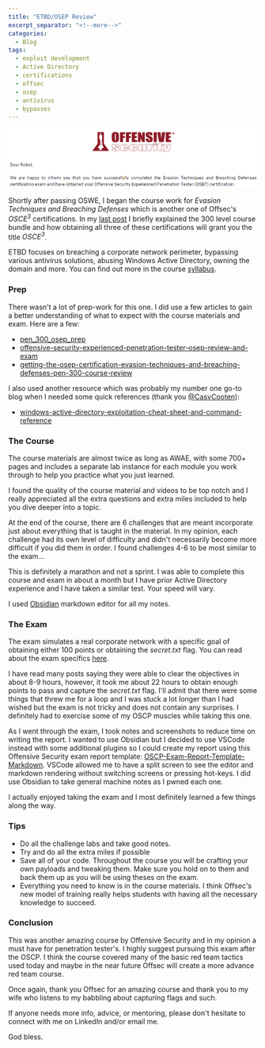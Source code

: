 ```yaml
---
title: "ETBD/OSEP Review"
excerpt_separator: "<!--more-->"
categories:
  - Blog
tags:
  - exploit development
  - Active Directory
  - certifications
  - offsec
  - osep
  - antivirus
  - bypasses
---
```


![image](https://github.com/x0rb3l/robelcampbell/blob/master/assets/images/osep_passing_email.png?raw=true)

Shortly after passing OSWE, I began the course work for *Evasion Techniques and Breaching Defenses* which is another one of Offsec's *OSCE<sup>3</sup>* certifications. In my [last post](https://x0rb3l.github.io/robelcampbell/blog/AWAE_OSWE_Review/) I briefly explained the 300 level course bundle and how obtaining all three of these certifications will grant you the title *OSCE<sup>3</sup>*.

ETBD focuses on breaching a corporate network perimeter, bypassing various antivirus solutions, abusing Windows Active Directory, owning the domain and more. You can find out more in the course [syllabus](https://www.offensive-security.com/documentation/PEN300-Syllabus.pdf). 

### Prep
There wasn't a lot of prep-work for this one. I did use a few articles to gain a better understanding of what to expect with the course materials and exam. Here are a few:

- [pen_300_osep_prep](https://github.com/deletehead/pen_300_osep_prep)
- [offensive-security-experienced-penetration-tester-osep-review-and-exam](https://spaceraccoon.dev/offensive-security-experienced-penetration-tester-osep-review-and-exam)
- [getting-the-osep-certification-evasion-techniques-and-breaching-defenses-pen-300-course-review](https://casvancooten.com/posts/2021/03/getting-the-osep-certification-evasion-techniques-and-breaching-defenses-pen-300-course-review/)

I also used another resource which was probably my number one go-to blog when I needed some quick references (thank you [@CasvCooten](https://casvancooten.com/about/)):

- [windows-active-directory-exploitation-cheat-sheet-and-command-reference](https://casvancooten.com/posts/2020/11/windows-active-directory-exploitation-cheat-sheet-and-command-reference/)

### The Course
The course materials are almost twice as long as AWAE, with some 700+ pages and includes a separate lab instance for each module you work through to help you practice what you just learned. 

I found the quality of the course material and videos to be top notch and I really appreciated all the extra questions and extra miles included to help you dive deeper into a topic.

At the end of the course, there are 6 challenges that are meant incorporate just about everything that is taught in the material. In my opinion, each challenge had its own level of difficulty and didn't necessarily become more difficult if you did them in order. I found challenges 4-6 to be most similar to the exam...

This is definitely a marathon and not a sprint. I was able to complete this course and exam in about a month but I have prior Active Directory experience and I have taken a similar test. Your speed will vary.

I used [Obsidian](https://obsidian.md/) markdown editor for all my notes.

### The Exam
The exam simulates a real corporate network with a specific goal of obtaining either 100 points or obtaining the *secret.txt* flag. You can read about the exam specifics [here](https://help.offensive-security.com/hc/en-us/articles/360050293792).

I have read many posts saying they were able to clear the objectives in about 8-9 hours, however, it took me about 22 hours to obtain enough points to pass and capture the *secret.txt* flag. I'll admit that there were some things that threw me for a loop and I was stuck a lot longer than I had wished but the exam is not tricky and does not contain any surprises. I definitely had to exercise some of my OSCP muscles while taking this one.

As I went through the exam, I took notes and screenshots to reduce time on writing the report. I wanted to use Obsidian but I decided to use VSCode instead with some additional plugins so I could create my report using this Offensive Security exam report template: [OSCP-Exam-Report-Template-Markdown](https://github.com/noraj/OSCP-Exam-Report-Template-Markdown). VSCode allowed me to have a split screen to see the editor and markdown rendering without switching screens or pressing hot-keys. I did use Obsidian to take general machine notes as I pwned each one.

I actually enjoyed taking the exam and I most definitely learned a few things along the way. 

### Tips
- Do all the challenge labs and take good notes.
- Try and do all the extra miles if possible
- Save all of your code. Throughout the course you will be crafting your own payloads and tweaking them. Make sure you hold on to them and back them up as you will be using theses on the exam.
- Everything you need to know is in the course materials. I think Offsec's new model of training really helps students with having all the necessary knowledge to succeed.

### Conclusion
This was another amazing course by Offensive Security and in my opinion a must have for penetration tester's. I highly suggest pursuing this exam after the OSCP. I think the course covered many of the basic red team tactics used today and maybe in the near future Offsec will create a more advance red team course.

Once again, thank you Offsec for an amazing course and thank you to my wife who listens to my babbling about capturing flags and such.

If anyone needs more info, advice, or mentoring, please don't hesitate to connect with me on LinkedIn and/or email me.

God bless.
